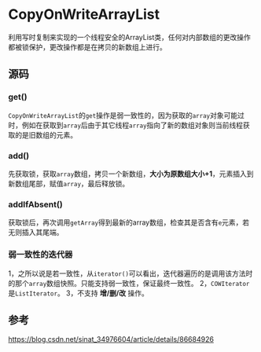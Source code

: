 # CopyOnWriteArrayList

利用写时复制来实现的一个线程安全的ArrayList类，任何对内部数组的更改操作都被锁保护，更改操作都是在拷贝的新数组上进行。



## 源码



### get()

`CopyOnWriteArrayList`的`get`操作是弱一致性的，因为获取的`array`对象可能过时，例如在获取到`array`后由于其它线程`array`指向了新的数组对象则当前线程获取的是旧数组的元素。





### add()

先获取锁，获取`array`数组，拷贝一个新数组，**大小为原数组大小+1**，元素插入到新数组尾部，赋值`array`，最后释放锁。



### addIfAbsent()

获取锁后，再次调用`getArray`得到最新的array数组，检查其是否含有`e`元素，若无则插入其尾端。



### 弱一致性的迭代器

1，之所以说是若一致性，从`iterator()`可以看出，迭代器遍历的是调用该方法时的那个`array`数组快照。只能支持弱一致性，保证最终一致性。
2，`COWIterator`是`ListIterator`。
3，不支持 **增/删/改** 操作。





## 参考

https://blog.csdn.net/sinat_34976604/article/details/86684926